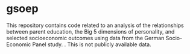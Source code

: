 # gsoep
This repository contains code related to an analysis of the relationships between parent education, the Big 5 dimensions of personality, and selected socioeconomic outcomes using data from the German Socio-Economic Panel study. . This is not publicly available data.